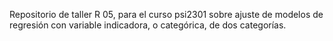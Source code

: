 Repositorio de taller R 05, para el curso psi2301 sobre ajuste de modelos de regresión con variable indicadora, o categórica, de dos categorías.
